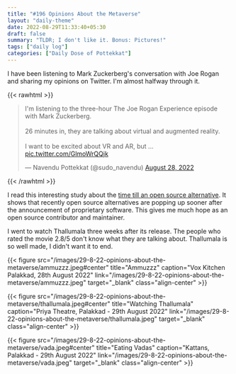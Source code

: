 ```yaml
---
title: "#196 Opinions About the Metaverse"
layout: "daily-theme"
date: 2022-08-29T11:33:40+05:30
draft: false
summary: "TLDR; I don't like it. Bonus: Pictures!"
tags: ["daily log"]
categories: ["Daily Dose of Pottekkat"]
---
```


I have been listening to Mark Zuckerberg's conversation with Joe Rogan and sharing my opinions on Twitter. I'm almost halfway through it.

{{< rawhtml >}}
<blockquote class="twitter-tweet"><p lang="en" dir="ltr">I&#39;m listening to the three-hour The Joe Rogan Experience episode with Mark Zuckerberg.<br><br>26 minutes in, they are talking about virtual and augmented reality.<br><br>I want to be excited about VR and AR, but ... <a href="https://t.co/GlmoWrQQjk">pic.twitter.com/GlmoWrQQjk</a></p>&mdash; Navendu Pottekkat (@sudo_navendu) <a href="https://twitter.com/sudo_navendu/status/1563766111807553537?ref_src=twsrc%5Etfw">August 28, 2022</a></blockquote> <script async src="https://platform.twitter.com/widgets.js" charset="utf-8"></script>
{{< /rawhtml >}}

I read this interesting study about the [time till an open source alternative](https://staltz.com/time-till-open-source-alternative.html). It shows that recently open source alternatives are popping up sooner after the announcement of proprietary software. This gives me much hope as an open source contributor and maintainer.

I went to watch Thallumala three weeks after its release. The people who rated the movie 2.8/5 don't know what they are talking about. Thallumala is so well made, I didn't want it to end.

{{< figure src="/images/29-8-22-opinions-about-the-metaverse/ammuzzz.jpeg#center" title="Ammuzzz" caption="Vox Kitchen Palakkad, 28th August 2022" link="/images/29-8-22-opinions-about-the-metaverse/ammuzzz.jpeg" target="_blank" class="align-center" >}}

{{< figure src="/images/29-8-22-opinions-about-the-metaverse/thallumala.jpeg#center" title="Watching Thallumala" caption="Priya Theatre, Palakkad - 29th August 2022" link="/images/29-8-22-opinions-about-the-metaverse/thallumala.jpeg" target="_blank" class="align-center" >}}

{{< figure src="/images/29-8-22-opinions-about-the-metaverse/vada.jpeg#center" title="Eating Vadas" caption="Kattans, Palakkad - 29th August 2022" link="/images/29-8-22-opinions-about-the-metaverse/vada.jpeg" target="_blank" class="align-center" >}}
